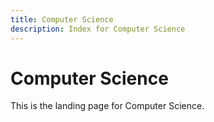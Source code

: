 ```yaml
---
title: Computer Science
description: Index for Computer Science
---
```


# Computer Science

This is the landing page for Computer Science.

